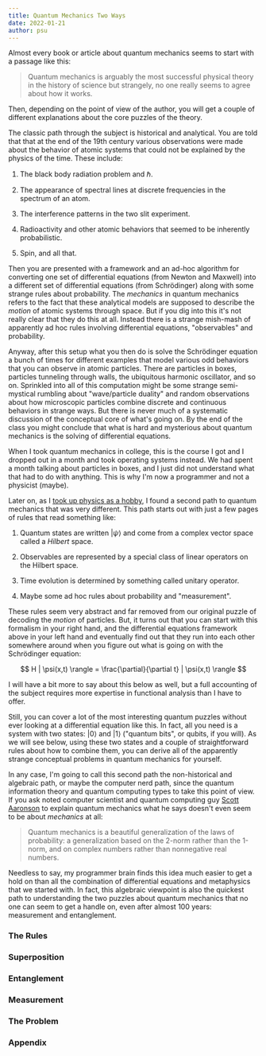```yaml
---
title: Quantum Mechanics Two Ways
date: 2022-01-21
author: psu
---
```


Almost every book or article about quantum mechanics seems to start with a passage like
this:

> Quantum mechanics is arguably the most successful physical theory in the history of
science but strangely, no one really seems to agree about how it works.

Then, depending on the point of view of the author, you will get a couple of different
explanations about the core puzzles of the theory. 

The classic path through the subject is historical and analytical. You are told that that at
the end of the 19th century various observations were made about the behavior of atomic
systems that could not be explained by the physics of the time. These include:

1. The black body radiation problem and $\hbar$.

1. The appearance of spectral lines at discrete frequencies in the spectrum of an atom.

2. The interference patterns in the two slit experiment.

4. Radioactivity and other atomic behaviors that seemed to be inherently probabilistic.

3. Spin, and all that.

Then you are presented with a framework and an ad-hoc algorithm for converting one set of
differential equations (from Newton and Maxwell) into a different set of differential
equations (from Schrödinger) along with some strange rules about probability. The
_mechanics_ in quantum mechanics refers to the fact that these analytical models are
supposed to describe the _motion_ of atomic systems through space. But if you dig into
this it's not really clear that they do this at all. Instead there is a strange mish-mash
of apparently ad hoc rules involving differential equations, "observables" and
probability.

Anyway, after this setup what you then do is solve the Schrödinger equation a bunch of
times for different examples that model various odd behaviors that you can observe in
atomic particles. There are particles in boxes, particles tunneling through walls, the
ubiquitous harmonic oscillator, and so on. Sprinkled into all of this computation might be
some strange semi-mystical rumbling about "wave/particle duality" and random observations
about how microscopic particles combine discrete and continuous behaviors in strange ways.
But there is never much of a systematic discussion of the conceptual core of what's going
on. By the end of the class you might conclude that what is hard and mysterious about
quantum mechanics is the solving of differential equations.

When I took quantum mechanics in college, this is the course I got and I dropped out in a
month and took operating systems instead. We had spent a month talking about particles in
boxes, and I just did not understand what that had to do with anything. This is why I'm
now a programmer and not a physicist (maybe).

Later on, as I [took up physics as a hobby](reading-physics.html), I found a second path
to quantum mechanics that was very different.  This path starts out with just a few pages
of rules that read something like:

1. Quantum states are written $| \psi \rangle$ and come from a complex vector space called
   a _Hilbert_ space.

1. Observables are represented by a special class of linear operators on the Hilbert space.

1. Time evolution is determined by something called unitary operator.

1. Maybe some ad hoc rules about probability and "measurement".

These rules seem very abstract and far removed from our original puzzle of decoding the
_motion_ of particles. But, it turns out that you can start with this formalism in your
right hand, and the differential equations framework above in your left hand and
eventually find out that they run into each other somewhere around when you figure out
what is going on with the Schrödinger equation:

$$
H | \psi(x,t) \rangle = \frac{\partial}{\partial t} | \psi(x,t) \rangle
$$

I will have a bit more to say about this below as well, but a full accounting of the
subject requires more expertise in functional analysis than I have to offer.

Still, you can cover a lot of the most interesting quantum puzzles without ever looking at
a differential equation like this. In fact, all you need is a system with two states: $|0
\rangle$ and $| 1 \rangle$ ("quantum bits", or qubits, if you will). As we will see below,
using these two states and a couple of straightforward rules about how to combine them,
you can derive all of the apparently strange conceptual problems in quantum mechanics for
yourself.

In any case, I'm going to call this second path the non-historical and algebraic path, or
maybe the computer nerd path, since the quantum information theory and quantum computing
types to take this point of view. If you ask noted computer scientist and quantum
computing guy [Scott Aaronson](https://www.scottaaronson.com/democritus/) to explain
quantum mechanics what he says doesn't even seem to be about _mechanics_ at all:

> Quantum mechanics is a beautiful generalization of the laws of probability: a
> generalization based on the 2-norm rather than the 1-norm, and on complex numbers rather
> than nonnegative real numbers.

Needless to say, my programmer brain finds this idea much easier to get a hold on than all
the combination of differential equations and metaphysics that we started with. In fact,
this algebraic viewpoint is also the quickest path to understanding the two puzzles about
quantum mechanics that no one can seem to get a handle on, even after almost 100 years:
measurement and entanglement.

### The Rules

### Superposition

### Entanglement

### Measurement

### The Problem

### Appendix
